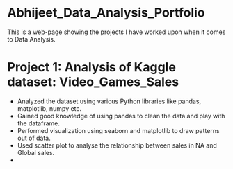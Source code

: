 # Abhijeet_Data_Analysis_Portfolio
This is a web-page showing the projects I have worked upon when it comes to Data Analysis.

# Project 1: Analysis of Kaggle dataset: Video_Games_Sales
* Analyzed the dataset using various Python libraries like pandas, matplotlib, numpy etc.
* Gained good knowledge of using pandas to clean the data and play with the dataframe.
* Performed visualization using seaborn and matplotlib to draw patterns out of data.
* Used scatter plot to analyse the relationship between sales in NA and Global sales.
*
